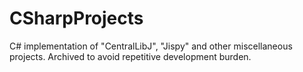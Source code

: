# CSharpProjects
C# implementation of "CentralLibJ", "Jispy" and other miscellaneous projects. Archived to avoid repetitive development burden.
